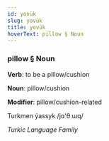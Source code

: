 ```yaml
---
id: yovük
slug: yovük
title: yovük
hoverText: pillow § Noun
---
```


### pillow § Noun

**Verb**: to be a pillow/cushion

**Noun**: pillow/cushion

**Modifier**: pillow/cushion-related

Turkmen ýassyk /jɑ'θːɯq/

*Turkic Language Family*